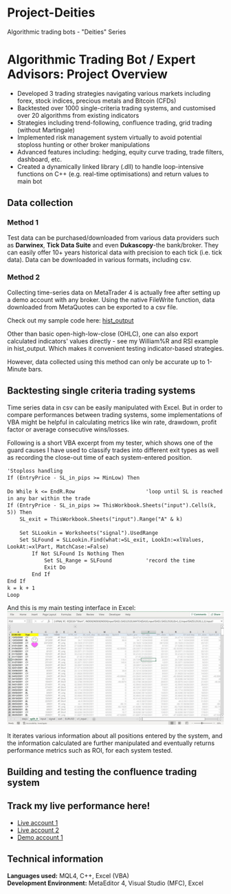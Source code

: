# Project-Deities
Algorithmic trading bots - "Deities" Series

# Algorithmic Trading Bot / Expert Advisors: Project Overview
* Developed 3 trading strategies navigating various markets including forex, stock indices, precious metals and Bitcoin (CFDs)
* Backtested over 1000 single-criteria trading systems, and customised over 20 algorithms from existing indicators
* Strategies including trend-following, confluence trading, grid trading (without Martingale)
* Implemented risk management system virtually to avoid potential stoploss hunting or other broker manipulations
* Advanced features including: hedging, equity curve trading, trade filters, dashboard, etc.
* Created a dynamically linked library (.dll) to handle loop-intensive functions on C++ (e.g. real-time optimisations) and return values to main bot

## Data collection
### Method 1
Test data can be purchased/downloaded from various data providers such as **Darwinex**, **Tick Data Suite** and even **Dukascopy**-the bank/broker. They can easily offer 10+ years historical data with precision to each tick (i.e. tick data). Data can be downloaded in various formats, including csv.
### Method 2
Collecting time-series data on MetaTrader 4 is actually free after setting up a demo account with any broker. Using the native FileWrite function, data downloaded from MetaQuotes can be exported to a csv file.  
  
Check out my sample code here: [hist_output](https://github.com/urinethrower/Project-Deities/blob/main/hist_output.mq4)  
  
Other than basic open-high-low-close (OHLC), one can also export calculated indicators' values directly - see my William%R and RSI example in hist_output. Which makes it convenient testing indicator-based strategies.  
  
However, data collected using this method can only be accurate up to 1-Minute bars.

## Backtesting single criteria trading systems
Time series data in csv can be easily manipulated with Excel. But in order to compare performances between trading systems, some implementations of VBA might be helpful in calculating metrics like win rate, drawdown, profit factor or average consecutive wins/losses.  
  
Following is a short VBA excerpt from my tester, which shows one of the guard causes I have used to classify trades into different exit types as well as recording the close-out time of each system-entered position.
```
'Stoploss handling
If (EntryPrice - SL_in_pips >= MinLow) Then

Do While k <= EndR.Row                       'loop until SL is reached in any bar within the trade
If (EntryPrice - SL_in_pips >= ThisWorkbook.Sheets("input").Cells(k, 5)) Then
    SL_exit = ThisWorkbook.Sheets("input").Range("A" & k)

    Set SLLookin = Worksheets("signal").UsedRange
    Set SLFound = SLLookin.Find(what:=SL_exit, LookIn:=xlValues, LookAt:=xlPart, MatchCase:=False)
        If Not SLFound Is Nothing Then
            Set SL_Range = SLFound           'record the time
            Exit Do
        End If
End If
k = k + 1
Loop
``` 
And this is my main testing interface in Excel:  
![image1](img/stage1_tester.JPG)
  
It iterates various information about all positions entered by the system, and the information calculated are further manipulated and eventually returns performance metrics such as ROI, for each system tested.

## Building and testing the confluence trading system

## Track my live performance here!
* [Live account 1](https://www.mql5.com/en/signals/1530022?utm_source=www.twitter.com&utm_campaign=en.signals.sharing.desktop&date=1653775200)
* [Live account 2](https://www.mql5.com/en/signals/1350008?utm_source=www.twitter.com&utm_campaign=en.signals.sharing.desktop&date=1653775200)
* [Demo account 1](https://www.mql5.com/en/signals/1546848?utm_source=www.twitter.com&utm_campaign=en.signals.sharing.desktop&date=1653775200)

## Technical information
**Languages used:** MQL4, C++, Excel (VBA)  
**Development Environment:** MetaEditor 4, Visual Studio (MFC), Excel
